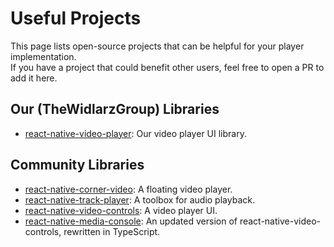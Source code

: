 # Useful Projects

This page lists open-source projects that can be helpful for your player implementation. <br>
If you have a project that could benefit other users, feel free to open a PR to add it here.

## Our (TheWidlarzGroup) Libraries
- [react-native-video-player](https://github.com/TheWidlarzGroup/react-native-video-player): Our video player UI library.

## Community Libraries
- [react-native-corner-video](https://github.com/Lg0gs/react-native-corner-video): A floating video player.
- [react-native-track-player](https://github.com/doublesymmetry/react-native-track-player): A toolbox for audio playback.
- [react-native-video-controls](https://github.com/itsnubix/react-native-video-controls): A video player UI.
- [react-native-media-console](https://github.com/criszz77/react-native-media-console): An updated version of react-native-video-controls, rewritten in TypeScript.

